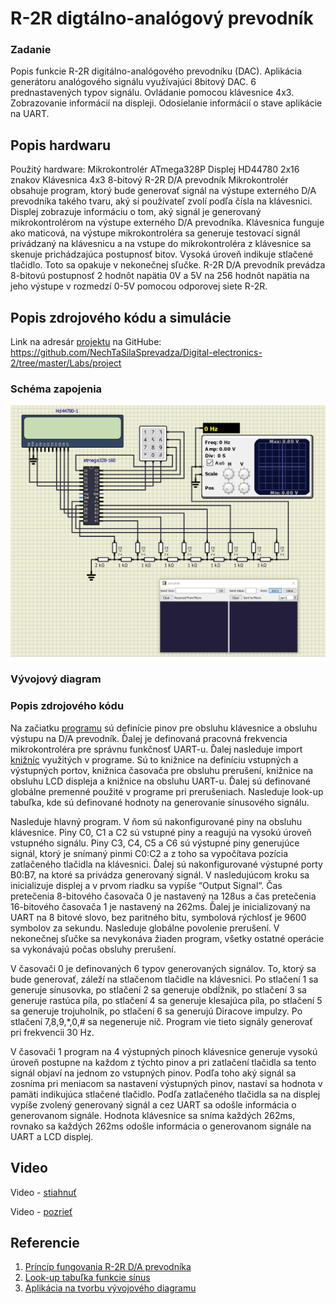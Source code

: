 # R-2R digtálno-analógový prevodník


### Zadanie

Popis funkcie R-2R digitálno-analógového prevodníku (DAC). Aplikácia generátoru analógového signálu využívajúci 8bitový DAC. 6 prednastavených typov signálu. Ovládanie pomocou klávesnice 4x3. Zobrazovanie informácií na displeji. Odosielanie informácií o stave aplikácie na UART. 


## Popis hardwaru

Použitý hardware:
Mikrokontrolér ATmega328P
Displej HD44780 2x16 znakov
Klávesnica 4x3
8-bitový R-2R D/A prevodník 
Mikrokontrolér obsahuje program, ktorý bude generovať signál na výstupe externého D/A prevodníka takého tvaru, aký si používateľ zvolí podľa čísla na klávesnici. 
Displej zobrazuje informáciu o tom, aký signál je generovaný mikrokontrolérom na výstupe externého D/A prevodníka.
Klávesnica funguje ako maticová, na výstupe mikrokontroléra sa generuje testovací signál privádzaný na klávesnicu a na vstupe do mikrokontroléra z klávesnice sa skenuje prichádzajúca postupnosť bitov. Vysoká úroveň indikuje stlačené tlačidlo. Toto sa opakuje v nekonečnej sľučke.
R-2R D/A prevodník prevádza 8-bitovú postupnosť 2 hodnôt napätia 0V a 5V na 256 hodnôt napätia na jeho výstupe v rozmedzí 0-5V pomocou odporovej siete R-2R.


## Popis zdrojového kódu a simulácie

Link na adresár [projektu](https://github.com/NechTaSilaSprevadza/Digital-electronics-2/tree/master/Labs/project) na GitHube: https://github.com/NechTaSilaSprevadza/Digital-electronics-2/tree/master/Labs/project

### Schéma zapojenia
![Schéma zapojenia](Images/SchemaZapojenia.png)

### Vývojový diagram

### Popis zdrojového kódu

Na začiatku [programu](GccApplication1/GccApplication1/main.c) sú definície pinov pre obsluhu klávesnice a obsluhu výstupu na D/A prevodník. 
Ďalej je definovaná pracovná frekvencia mikrokontroléra pre správnu funkčnosť UART-u. 
Ďalej nasleduje import [knižníc](Libraries) využitých v programe. Sú to knižnice na definíciu vstupných a výstupných portov, knižnica časovača pre obsluhu prerušení, knižnice na obsluhu LCD displeja a knižnice na obsluhu UART-u. 
Ďalej sú definované globálne premenné použité v programe pri prerušeniach. 
Nasleduje look-up tabuľka, kde sú definované hodnoty na generovanie sínusového signálu. 

Nasleduje hlavný program. 
V ňom sú nakonfigurované piny na obsluhu klávesnice. 
Piny C0, C1 a C2 sú vstupné piny a reagujú na vysokú úroveň vstupného signálu. Piny C3, C4, C5 a C6 sú výstupné piny generujúce signál, ktorý je snímaný pinmi C0:C2 a z toho sa vypočítava pozícia zatlačeného tlačidla na klávesnici. 
Ďalej sú nakonfigurované výstupné porty B0:B7, na ktoré sa privádza generovaný signál. 
V nasledujúcom kroku sa inicializuje displej a v prvom riadku sa vypíše “Output Signal“. 
Čas pretečenia 8-bitového časovača 0 je nastavený na 128us a čas pretečenia 16-bitového časovača 1 je nastavený na 262ms. 
Ďalej je inicializovaný na UART na 8 bitové slovo, bez paritného bitu, symbolová rýchlosť je 9600 symbolov za sekundu. 
Nasleduje globálne povolenie prerušení. 
V nekonečnej sľučke sa nevykonáva žiaden program, všetky ostatné operácie sa vykonávajú počas obsluhy prerušení. 

V časovači 0 je definovaných 6 typov generovaných signálov. 
To, ktorý sa bude generovať, záleží na stlačenom tlačidle na klávesnici. 
Po stlačení 1 sa generuje sínusovka, po stlačení 2 sa generuje obdĺžnik, po stlačení 3 sa generuje rastúca píla, po stlačení 4 sa generuje klesajúca píla, po stlačení 5 sa generuje trojuholník, po stlačení 6 sa generujú Diracove impulzy. 
Po stlačení 7,8,9,*,0,# sa negeneruje nič. 
Program vie tieto signály generovať pri frekvencii 30 Hz. 

V časovači 1 program na 4 výstupných pinoch klávesnice generuje vysokú úroveň postupne na každom z týchto pinov a pri zatlačení tlačidla sa tento signál objaví na jednom zo vstupných pinov. 
Podľa toho aký signál sa zosníma pri meniacom sa nastavení výstupných pinov, nastaví sa hodnota v pamäti indikujúca stlačené tlačidlo. 
Podľa zatlačeného tlačidla sa na displej vypíše zvolený generovaný signál a cez UART sa odošle informácia o generovanom signále. 
Hodnota klávesnice sa sníma každých 262ms, rovnako sa každých 262ms odošle informácia o generovanom signále na UART a LCD displej.


## Video

Video - [stiahnuť](Video/Video.mp4)

Video - [pozrieť](https://drive.google.com/file/d/1nHFWSgAs_humQwwQS_2yR3hbuxNF-2Kv/view?usp=sharing)


## Referencie

1. [Príncíp fungovania R-2R D/A prevodníka](https://www.electronics-tutorials.ws/combination/r-2r-dac.html)
2. [Look-up tabuľka funkcie sínus](https://gist.github.com/funkfinger/965900)
3. [Aplikácia na tvorbu vývojového diagramu](https://app.diagrams.net/)
